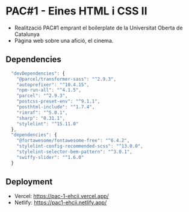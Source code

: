 # PAC#1 - Eines HTML i CSS II

- Realització PAC#1 emprant el boilerplate de la Universitat Oberta de Catalunya
- Pàgina web sobre una afició, el cinema.

## Dependencies

```js
  "devDependencies": {
    "@parcel/transformer-sass": "^2.9.3",
    "autoprefixer": "^10.4.15",
    "npm-run-all": "^4.1.5",
    "parcel": "^2.9.3",
    "postcss-preset-env": "^9.1.1",
    "posthtml-include": "^1.7.4",
    "rimraf": "^5.0.1",
    "sharp": "0.31.1",
    "stylelint": "^15.11.0"
  },
  "dependencies": {
    "@fortawesome/fontawesome-free": "^6.4.2",
    "stylelint-config-recommended-scss": "^13.0.0",
    "stylelint-selector-bem-pattern": "^3.0.1",
    "swiffy-slider": "^1.6.0"
  }
```

## Deployment
- Vercel: https://pac-1-ehcii.vercel.app/
- Netlify: https://pac1-ehcii.netlify.app/